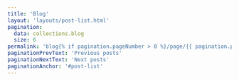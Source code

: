 ```yaml
---
title: 'Blog'
layout: 'layouts/post-list.html'
pagination:
  data: collections.blog
  size: 6
permalink: 'blog{% if pagination.pageNumber > 0 %}/page/{{ pagination.pageNumber }}{% endif %}/index.html'
paginationPrevText: 'Previous posts'
paginationNextText: 'Next posts'
paginationAnchor: '#post-list'
---
```

